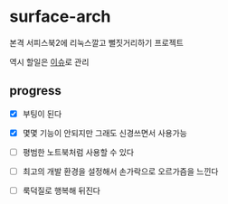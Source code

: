 # surface-arch

본격 서피스북2에 리눅스깔고 뻘짓거리하기 프로젝트

역시 할일은 [이슈](https://github.com/20chan/surface-arch/issues)로 관리

## progress

- [x] 부팅이 된다
- [x] 몇몇 기능이 안되지만 그래도 신경쓰면서 사용가능
- [ ] 평범한 노트북처럼 사용할 수 있다
- [ ] 최고의 개발 환경을 설정해서 손가락으로 오르가즘을 느낀다
- [ ] 룩덕질로 행복해 뒤진다

